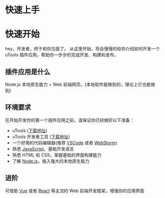 # 快速上手

# 快速开始 ​
hey，开发者，终于和你见面了。
从这里开始，将会慢慢的给你介绍如何开发一个 uTools 插件应用，帮助你一步步的完成开发、构建和发布。
## 插件应用是什么 ​
Node.js 本地原生能力 + Web 前端网页。(本地软件能做到的，理论上它也能做到)
## 环境要求 ​
在开始开发你的第一个插件应用之前，请保证你已经做好以下准备：
  * uTools ([下载地址](https://www.u.tools/download/))
  * uTools 开发者工具 ([下载地址](https://www.u.tools/plugins/detail/uTools%20%E5%BC%80%E5%8F%91%E8%80%85%E5%B7%A5%E5%85%B7/))
  * 一个好用的代码编辑器(推荐 [VSCode](https://code.visualstudio.com/) 或者 [WebStorm](https://www.jetbrains.com/zh-cn/webstorm/))
  * 熟悉 [JavaScript](https://developer.mozilla.org/zh-CN/docs/Web/JavaScript)，基础开发语言
  * 熟悉 HTML 和 CSS，掌握基础的界面构建能力
  * 了解 [Node.js](https://nodejs.org/zh-cn/)，接入强大的本地原生能力


## 进阶 ​
可借助 [Vue](https://cn.vuejs.org/) 或者 [React](https://react.docschina.org/) 等主流的 Web 前端开发框架，增强你的应用界面
